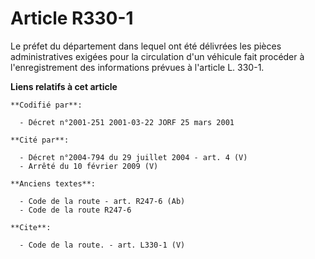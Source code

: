 # Article R330-1

Le préfet du département dans lequel ont été délivrées les pièces administratives exigées pour la circulation d'un véhicule
fait procéder à l'enregistrement des informations prévues à l'article L. 330-1.

**Liens relatifs à cet article**

	**Codifié par**:

	  - Décret n°2001-251 2001-03-22 JORF 25 mars 2001

	**Cité par**:

	  - Décret n°2004-794 du 29 juillet 2004 - art. 4 (V)
	  - Arrêté du 10 février 2009 (V)

	**Anciens textes**:

	  - Code de la route - art. R247-6 (Ab)
	  - Code de la route R247-6

	**Cite**:

	  - Code de la route. - art. L330-1 (V)
